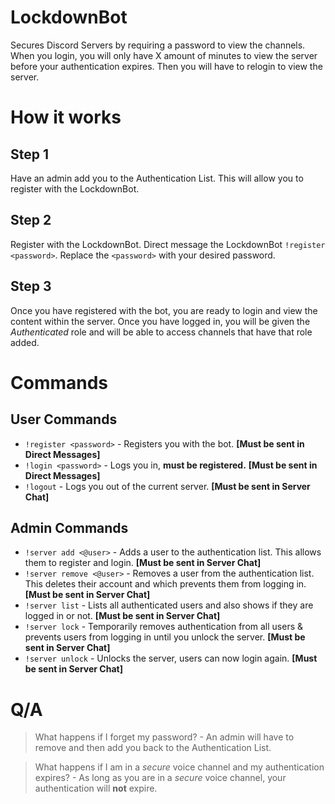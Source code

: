 # LockdownBot
Secures Discord Servers by requiring a password to view the channels. When you login, you will only have X amount of minutes to view the server before your authentication expires. Then you will have to relogin to view the server.

# How it works

## Step 1
Have an admin add you to the Authentication List. This will allow you to register with the LockdownBot.

## Step 2
Register with the LockdownBot. Direct message the LockdownBot ``!register <password>``. Replace the ``<password>`` with your desired password. 

## Step 3
Once you have registered with the bot, you are ready to login and view the content within the server. Once you have logged in, you will be given the *Authenticated* role and will be able to access channels that have that role added.

# Commands

## User Commands
 - ``!register <password>`` - Registers you with the bot. **[Must be sent in Direct Messages]**
 - ``!login <password>`` - Logs you in, **must be registered.** **[Must be sent in Direct Messages]**
 - ``!logout`` - Logs you out of the current server. **[Must be sent in Server Chat]**

## Admin Commands
 - ``!server add <@user>`` - Adds a user to the authentication list. This allows them to register and login. **[Must be sent in Server Chat]**
 - ``!server remove <@user>`` - Removes a user from the authentication list. This deletes their account and which prevents them from logging in. **[Must be sent in Server Chat]**
 - ``!server list`` - Lists all authenticated users and also shows if they are logged in or not. **[Must be sent in Server Chat]**
 - ``!server lock`` - Temporarily removes authentication from all users & prevents users from logging in until you unlock the server. **[Must be sent in Server Chat]**
 - ``!server unlock`` - Unlocks the server, users can now login again. **[Must be sent in Server Chat]**

# Q/A

> What happens if I forget my password? - An admin will have to remove and then add you back to the Authentication List.

> What happens if I am in a *secure* voice channel and my authentication expires? - As long as you are in a *secure* voice channel, your authentication will **not** expire. 

